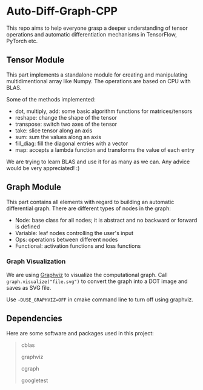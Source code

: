 # Auto-Diff-Graph-CPP
This repo aims to help everyone grasp a deeper understanding of tensor operations and automatic differentiation mechanisms in TensorFlow, PyTorch etc.

## Tensor Module
This part implements a standalone module for creating and manipulating multidimentional array like Numpy. The operations are based on CPU with BLAS.

Some of the methods implemented:
- dot, multiply, add: some basic algorithm functions for matrices/tensors
- reshape: change the shape of the tensor
- transpose: switch two axes of the tensor
- take: slice tensor along an axis
- sum: sum the values along an axis
- fill_diag: fill the diagonal entries with a vector
- map: accepts a lambda function and transforms the value of each entry

We are trying to learn BLAS and use it for as many as we can. Any advice would be very appreciated! :)

## Graph Module
This part contains all elements with regard to building an automatic differential graph. There are different types of nodes in the graph:
- Node: base class for all nodes; it is abstract and no backward or forward is defined
- Variable: leaf nodes controlling the user's input
- Ops: operations between different nodes
- Functional: activation functions and loss functions

### Graph Visualization
We are using [Graphviz](https://graphviz.org/about/) to visualize the computational graph. Call `graph.visualize("file.svg")` to convert the graph into a DOT image and saves as SVG file.

Use `-DUSE_GRAPHVIZ=OFF` in cmake command line to turn off using graphviz.

## Dependencies
Here are some software and packages used in this project:

> cblas
>
> graphviz
>
> cgraph
>
> googletest
